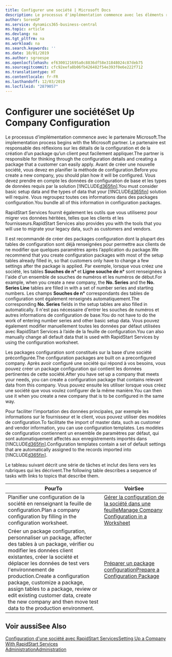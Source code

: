 ```yaml
---
title: Configurer une société | Microsoft Docs
description: Le processus d'implémentation commence avec les éléments requis par la solution Business Central. Vous regroupez toutes ces informations dans des packages configuration.
author: SorenGP
ms.service: dynamics365-business-central
ms.topic: article
ms.devlang: na
ms.tgt_pltfrm: na
ms.workload: na
ms.search.keywords: ''
ms.date: 10/01/2019
ms.author: sgroespe
ms.openlocfilehash: ef6300121695a0c8836df58e31848024c87deb75
ms.sourcegitcommit: cfc92eefa8b06fb426482f54e393f0e6e222f712
ms.translationtype: HT
ms.contentlocale: fr-FR
ms.lasthandoff: 12/03/2019
ms.locfileid: "2879057"
---
```

# <a name="set-up-company-configuration"></a><span data-ttu-id="a2534-104">Configurer une société</span><span class="sxs-lookup"><span data-stu-id="a2534-104">Set Up Company Configuration</span></span>
<span data-ttu-id="a2534-105">Le processus d’implémentation commence avec le partenaire Microsoft.</span><span class="sxs-lookup"><span data-stu-id="a2534-105">The implementation process begins with the Microsoft partner.</span></span> <span data-ttu-id="a2534-106">Le partenaire est responsable des réflexions sur les détails de la configuration et de la création d’un package qu’un client peut facilement appliquer.</span><span class="sxs-lookup"><span data-stu-id="a2534-106">The partner is responsible for thinking through the configuration details and creating a package that a customer can easily apply.</span></span> <span data-ttu-id="a2534-107">Avant de créer une nouvelle société, vous devez en planifier la méthode de configuration.</span><span class="sxs-lookup"><span data-stu-id="a2534-107">Before you create a new company, you should plan how it will be configured.</span></span> <span data-ttu-id="a2534-108">Vous devez prendre en compte les données de configuration de base et les types de données requis par la solution [!INCLUDE[d365fin](includes/d365fin_md.md)].</span><span class="sxs-lookup"><span data-stu-id="a2534-108">You must consider basic setup data and the types of data that your [!INCLUDE[d365fin](includes/d365fin_md.md)] solution will require.</span></span> <span data-ttu-id="a2534-109">Vous regroupez toutes ces informations dans des packages configuration.</span><span class="sxs-lookup"><span data-stu-id="a2534-109">You bundle all of this information in configuration packages.</span></span>

<span data-ttu-id="a2534-110">RapidStart Services fournit également les outils que vous utiliserez pour migrer vos données héritées, telles que les clients et les fournisseurs.</span><span class="sxs-lookup"><span data-stu-id="a2534-110">RapidStart Services also provides you with the tools that you will use to migrate your legacy data, such as customers and vendors.</span></span>  

<span data-ttu-id="a2534-111">Il est recommandé de créer des packages configuration dont la plupart des tables de configuration sont déjà renseignées pour permettre aux clients de ne modifier que quelques paramètres après l’application du package.</span><span class="sxs-lookup"><span data-stu-id="a2534-111">We recommend that you create configuration packages with most of the setup tables already filled in, so that customers only have to change a few settings after the package is applied.</span></span> <span data-ttu-id="a2534-112">Par exemple, lorsque vous créez une société, les tables **Souches de n°** et **Ligne souche de n°** sont renseignées à l'aide d'un ensemble de souches de numéros et les numéros de début.</span><span class="sxs-lookup"><span data-stu-id="a2534-112">For example, when you create a new company, the **No. Series** and the **No. Series Line** tables are filled in with a set of number series and starting numbers.</span></span> <span data-ttu-id="a2534-113">Les champs **Souches de n°** correspondants des tables de configuration sont également renseignés automatiquement.</span><span class="sxs-lookup"><span data-stu-id="a2534-113">The corresponding **No. Series** fields in the setup tables are also filled in automatically.</span></span> <span data-ttu-id="a2534-114">Il n'est pas nécessaire d'entrer les souches de numéros et autres informations de configuration de base.</span><span class="sxs-lookup"><span data-stu-id="a2534-114">You do not have to do the work of entering number series and other basic setup data.</span></span> <span data-ttu-id="a2534-115">Vous pouvez également modifier manuellement toutes les données par défaut utilisées avec RapidStart Services à l’aide de la feuille de configuration.</span><span class="sxs-lookup"><span data-stu-id="a2534-115">You can also manually change all default data that is used with RapidStart Services by using the configuration worksheet.</span></span>  

<span data-ttu-id="a2534-116">Les packages configuration sont constitués sur la base d’une société préconfigurée.</span><span class="sxs-lookup"><span data-stu-id="a2534-116">The configuration packages are built on a preconfigured company.</span></span> <span data-ttu-id="a2534-117">Après avoir configuré une société qui répond à vos besoins, vous pouvez créer un package configuration qui contient les données pertinentes de cette société.</span><span class="sxs-lookup"><span data-stu-id="a2534-117">After you have set up a company that meets your needs, you can create a configuration package that contains relevant data from this company.</span></span> <span data-ttu-id="a2534-118">Vous pouvez ensuite les utiliser lorsque vous créez une société que vous voulez configurer de la même manière.</span><span class="sxs-lookup"><span data-stu-id="a2534-118">You can then use it when you create a new company that is to be configured in the same way.</span></span>  

<span data-ttu-id="a2534-119">Pour faciliter l’importation des données principales, par exemple les informations sur le fournisseur et le client, vous pouvez utiliser des modèles de configuration.</span><span class="sxs-lookup"><span data-stu-id="a2534-119">To facilitate the import of master data, such as customer and vendor information, you can use configuration templates.</span></span> <span data-ttu-id="a2534-120">Les modèles de configuration contiennent un ensemble de paramètres par défaut, qui sont automatiquement affectés aux enregistrements importés dans [!INCLUDE[d365fin](includes/d365fin_md.md)].</span><span class="sxs-lookup"><span data-stu-id="a2534-120">Configuration templates contain a set of default settings that are automatically assigned to the records imported into [!INCLUDE[d365fin](includes/d365fin_md.md)].</span></span>

<span data-ttu-id="a2534-121">Le tableau suivant décrit une série de tâches et inclut des liens vers les rubriques qui les décrivent.</span><span class="sxs-lookup"><span data-stu-id="a2534-121">The following table describes a sequence of tasks with links to topics that describe them.</span></span>

|<span data-ttu-id="a2534-122">**Pour**</span><span class="sxs-lookup"><span data-stu-id="a2534-122">**To**</span></span>|<span data-ttu-id="a2534-123">**Voir**</span><span class="sxs-lookup"><span data-stu-id="a2534-123">**See**</span></span>|  
|------------|-------------|  
|<span data-ttu-id="a2534-124">Planifier une configuration de la société en renseignant la feuille de configuration.</span><span class="sxs-lookup"><span data-stu-id="a2534-124">Plan a company configuration by filling in the configuration worksheet.</span></span>|[<span data-ttu-id="a2534-125">Gérer la configuration de la société dans une feuille</span><span class="sxs-lookup"><span data-stu-id="a2534-125">Manage Company Configuration in a Worksheet</span></span>](admin-how-to-manage-company-configuration-in-a-worksheet.md)|  
|<span data-ttu-id="a2534-126">Créer un package configuration, personnaliser un package, affecter des tables à un package, vérifier ou modifier les données client existantes, créer la société et déplacer les données de test vers l'environnement de production.</span><span class="sxs-lookup"><span data-stu-id="a2534-126">Create a configuration package, customize a package, assign tables to a package, review or edit existing customer data, create the new company and then move test data to the production environment.</span></span>|[<span data-ttu-id="a2534-127">Préparer un package configuration</span><span class="sxs-lookup"><span data-stu-id="a2534-127">Prepare a Configuration Package</span></span>](admin-how-to-prepare-a-configuration-package.md)| 

## <a name="see-also"></a><span data-ttu-id="a2534-128">Voir aussi</span><span class="sxs-lookup"><span data-stu-id="a2534-128">See Also</span></span>  
[<span data-ttu-id="a2534-129">Configuration d'une société avec RapidStart Services</span><span class="sxs-lookup"><span data-stu-id="a2534-129">Setting Up a Company With RapidStart Services</span></span>](admin-set-up-a-company-with-rapidstart.md)  
[<span data-ttu-id="a2534-130">Administration</span><span class="sxs-lookup"><span data-stu-id="a2534-130">Administration</span></span>](admin-setup-and-administration.md)
